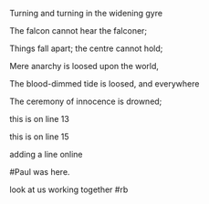 Turning and turning in the widening gyre

The falcon cannot hear the falconer;

Things fall apart; the centre cannot hold;

Mere anarchy is loosed upon the world,

The blood-dimmed tide is loosed, and everywhere

The ceremony of innocence is drowned;

this is on line 13

this is on line 15

adding a line online

#Paul was here.

look at us working together #rb
